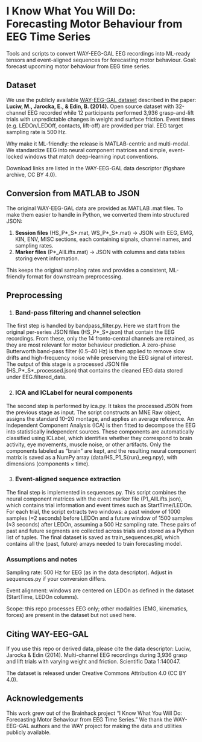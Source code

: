 # I Know What You Will Do: Forecasting Motor Behaviour from EEG Time Series

Tools and scripts to convert WAY-EEG-GAL EEG recordings into ML-ready tensors and event-aligned sequences for forecasting motor behaviour.
Goal: forecast upcoming motor behaviour from EEG time series.

## Dataset
We use the publicly available [WAY-EEG-GAL dataset](https://www.nature.com/articles/sdata201447) described in the paper:  **Luciw, M., Jarocka, E., & Edin, B. (2014).** 
Open source dataset with 32-channel EEG recorded while 12 participants performed 3,936 grasp-and-lift trials with unpredictable changes in weight and surface friction. Event times (e.g. LEDOn/LEDOff, contacts, lift-off) are provided per trial. EEG target sampling rate is 500 Hz.

Why make it ML-friendly: the release is MATLAB-centric and multi-modal. We standardize EEG into neural component matrices and simple, event-locked windows that match deep-learning input conventions.

Download links are listed in the WAY-EEG-GAL data descriptor (figshare archive, CC BY 4.0).

## Conversion from MATLAB to JSON

The original WAY-EEG-GAL data are provided as MATLAB .mat files. To make them easier to handle in Python, we converted them into structured JSON:

1. **Session files** (HS_P*_S*.mat, WS_P*_S*.mat) → JSON with EEG, EMG, KIN, ENV, MISC sections, each containing signals, channel names, and sampling rates.
2. **Marker files** (P*_AllLifts.mat) → JSON with columns and data tables storing event information.

This keeps the original sampling rates and provides a consistent, ML-friendly format for downstream preprocessing.

## Preprocessing
1. ### Band-pass filtering and channel selection

The first step is handled by bandpass_filter.py. Here we start from the original per-series JSON files (HS_P*_S*.json) that contain the EEG recordings. From these, only the 14 fronto-central channels are retained, as they are most relevant for motor behaviour prediction. A zero-phase Butterworth band-pass filter (0.5–40 Hz) is then applied to remove slow drifts and high-frequency noise while preserving the EEG signal of interest. The output of this stage is a processed JSON file (HS_P*_S*_processed.json) that contains the cleaned EEG data stored under EEG.filtered_data.

2. ### ICA and ICLabel for neural components

The second step is performed by ica.py. It takes the processed JSON from the previous stage as input. The script constructs an MNE Raw object, assigns the standard 10–20 montage, and applies an average reference. An Independent Component Analysis (ICA) is then fitted to decompose the EEG into statistically independent sources. These components are automatically classified using ICLabel, which identifies whether they correspond to brain activity, eye movements, muscle noise, or other artifacts. Only the components labeled as “brain” are kept, and the resulting neural component matrix is saved as a NumPy array (data/HS_P1_S{run}_eeg.npy), with dimensions (components × time). 

3. ### Event-aligned sequence extraction

The final step is implemented in sequences.py. This script combines the neural component matrices with the event marker file (P1_AllLifts.json), which contains trial information and event times such as StartTime/LEDOn. For each trial, the script extracts two windows: a past window of 1000 samples (≈2 seconds) before LEDOn and a future window of 1500 samples (≈3 seconds) after LEDOn, assuming a 500 Hz sampling rate. These pairs of past and future segments are collected across trials and stored as a Python list of tuples. The final dataset is saved as train_sequences.pkl, which contains all the (past, future) arrays needed to train forecasting model.

### Assumptions and notes

Sampling rate: 500 Hz for EEG (as in the data descriptor). Adjust in sequences.py if your conversion differs.

Event alignment: windows are centered on LEDOn as defined in the dataset (StartTime, LEDOn columns).

Scope: this repo processes EEG only; other modalities (EMG, kinematics, forces) are present in the dataset but not used here.


## Citing WAY-EEG-GAL

If you use this repo or derived data, please cite the data descriptor:
Luciw, Jarocka & Edin (2014). Multi-channel EEG recordings during 3,936 grasp and lift trials with varying weight and friction. Scientific Data 1:140047.

The dataset is released under Creative Commons Attribution 4.0 (CC BY 4.0).

## Acknowledgements

This work grew out of the Brainhack project “I Know What You Will Do: Forecasting Motor Behaviour from EEG Time Series.” We thank the WAY-EEG-GAL authors and the WAY project for making the data and utilities publicly available.
